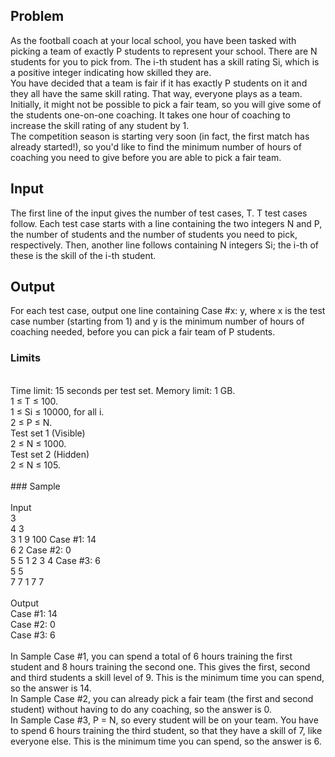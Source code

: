 Problem
-
As the football coach at your local school, you have been tasked with picking a team of exactly P students to represent your school. There are N students for you to pick from. The i-th student has a skill rating Si, which is a positive integer indicating how skilled they are. 
<br>
You have decided that a team is fair if it has exactly P students on it and they all have the same skill rating. That way, everyone plays as a team. Initially, it might not be possible to pick a fair team, so you will give some of the students one-on-one coaching. It takes one hour of coaching to increase the skill rating of any student by 1. 
<br>
The competition season is starting very soon (in fact, the first match has already started!), so you'd like to find the minimum number of hours of coaching you need to give before you are able to pick a fair team. 
<br>
## Input
The first line of the input gives the number of test cases, T. T test cases follow. Each test case starts with a line containing the two integers N and P, the number of students and the number of students you need to pick, respectively. Then, another line follows containing N integers Si; the i-th of these is the skill of the i-th student. 
<br>
## Output
For each test case, output one line containing Case #x: y, where x is the test case number (starting from 1) and y is the minimum number of hours of coaching needed, before you can pick a fair team of P students. 
<br>
### Limits
<br>
Time limit: 15 seconds per test set.
Memory limit: 1 GB.
<br>
1 ≤ T ≤ 100.<br>
1 ≤ Si ≤ 10000, for all i.<br>
2 ≤ P ≤ N.<br>
Test set 1 (Visible)<br>
2 ≤ N ≤ 1000. <br>
Test set 2 (Hidden)<br>
2 ≤ N ≤ 105. <br><br>
### Sample
<br><br>
Input        <br> 
3<br>
4 3<br>
3 1 9 100        Case #1: 14<br>
6 2               Case #2: 0<br>
5 5 1 2 3 4   Case #3: 6<br>
5 5<br>
7 7 1 7 7<br> <br>
Output<br>
Case #1: 14<br>
Case #2: 0<br>
Case #3: 6<br><br>
In Sample Case #1, you can spend a total of 6 hours training the first student and 8 hours training the second one. This gives the first, second and third students a skill level of 9. This is the minimum time you can spend, so the answer is 14. <br>
In Sample Case #2, you can already pick a fair team (the first and second student) without having to do any coaching, so the answer is 0. <br>
In Sample Case #3, P = N, so every student will be on your team. You have to spend 6 hours training the third student, so that they have a skill of 7, like everyone else. This is the minimum time you can spend, so the answer is 6. 
